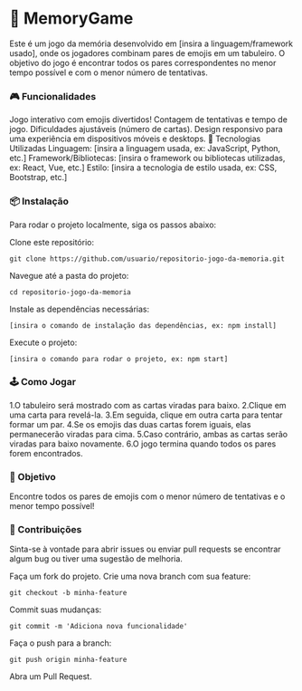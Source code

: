 # 🧠 MemoryGame
Este é um jogo da memória desenvolvido em [insira a linguagem/framework usado], onde os jogadores combinam pares de emojis em um tabuleiro. O objetivo do jogo é encontrar todos os pares correspondentes no menor tempo possível e com o menor número de tentativas.

### 🎮 Funcionalidades
Jogo interativo com emojis divertidos!
Contagem de tentativas e tempo de jogo.
Dificuldades ajustáveis (número de cartas).
Design responsivo para uma experiência em dispositivos móveis e desktops.
🚀 Tecnologias Utilizadas
Linguagem: [insira a linguagem usada, ex: JavaScript, Python, etc.]
Framework/Bibliotecas: [insira o framework ou bibliotecas utilizadas, ex: React, Vue, etc.]
Estilo: [insira a tecnologia de estilo usada, ex: CSS, Bootstrap, etc.]

### 📦 Instalação
Para rodar o projeto localmente, siga os passos abaixo:

Clone este repositório:

```
git clone https://github.com/usuario/repositorio-jogo-da-memoria.git
```

Navegue até a pasta do projeto:
```
cd repositorio-jogo-da-memoria
```

Instale as dependências necessárias:

```
[insira o comando de instalação das dependências, ex: npm install]
```

Execute o projeto:
```
[insira o comando para rodar o projeto, ex: npm start]
```

### 🕹️ Como Jogar

1.O tabuleiro será mostrado com as cartas viradas para baixo.
2.Clique em uma carta para revelá-la.
3.Em seguida, clique em outra carta para tentar formar um par.
4.Se os emojis das duas cartas forem iguais, elas permanecerão viradas para cima.
5.Caso contrário, ambas as cartas serão viradas para baixo novamente.
6.O jogo termina quando todos os pares forem encontrados.





### 🎯 Objetivo

Encontre todos os pares de emojis com o menor número de tentativas e o menor tempo possível!





### 🤝 Contribuições

Sinta-se à vontade para abrir issues ou enviar pull requests se encontrar algum bug ou tiver uma sugestão de melhoria.

Faça um fork do projeto.
Crie uma nova branch com sua feature:

```
git checkout -b minha-feature
```
Commit suas mudanças:

```
git commit -m 'Adiciona nova funcionalidade'
```
Faça o push para a branch:

```
git push origin minha-feature
```
Abra um Pull Request.
